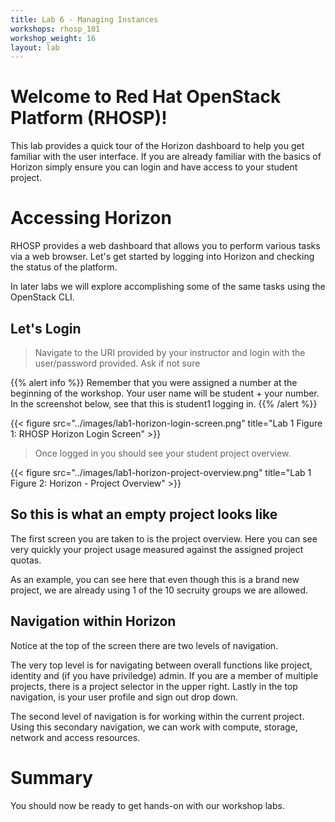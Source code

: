 ```yaml
---
title: Lab 6 - Managing Instances
workshops: rhosp_101
workshop_weight: 16
layout: lab
---
```


# Welcome to Red Hat OpenStack Platform (RHOSP)!
This lab provides a quick tour of the Horizon dashboard to help you get familiar with the user interface.  If you are already familiar with the basics of Horizon simply ensure you can login and have access to your student project.

# Accessing Horizon
RHOSP provides a web dashboard that allows you to perform various tasks via a web browser. Let's get started by logging into Horizon and checking the status of the platform.

In later labs we will explore accomplishing some of the same tasks using the OpenStack CLI.

## Let's Login
> Navigate to the URI provided by your instructor and login with the user/password provided. Ask if not sure

{{% alert info %}}
Remember that you were assigned a number at the beginning of the workshop. Your user name will be student + your number. In the screenshot below, see that this is student1 logging in.
{{% /alert %}}

{{< figure src="../images/lab1-horizon-login-screen.png" title="Lab 1 Figure 1: RHOSP Horizon Login Screen" >}}

> Once logged in you should see your student project overview.

{{< figure src="../images/lab1-horizon-project-overview.png" title="Lab 1 Figure 2: Horizon - Project Overview" >}}

## So this is what an empty project looks like

The first screen you are taken to is the project overview. Here you can see very quickly your project usage measured against the assigned project quotas.

As an example, you can see here that even though this is a brand new project, we are already using 1 of the 10 secruity groups we are allowed.

## Navigation within Horizon

Notice at the top of the screen there are two levels of navigation.

The very top level is for navigating between overall functions like project, identity and (if you have priviledge) admin. If you are a member of multiple projects, there is a project selector in the upper right. Lastly in the top navigation, is your user profile and sign out drop down.

The second level of navigation is for working within the current project. Using this secondary navigation, we can work with compute, storage, network and access resources.

# Summary
You should now be ready to get hands-on with our workshop labs.

